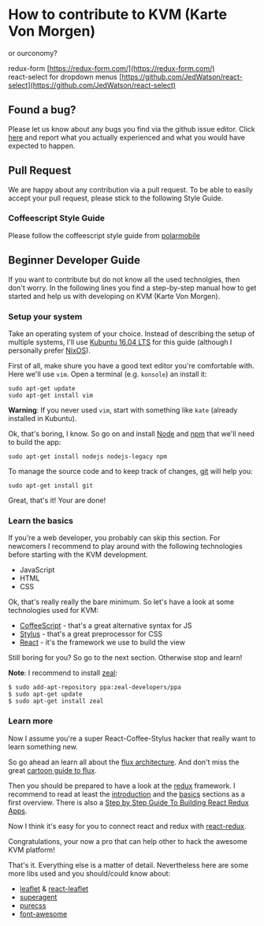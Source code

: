 # How to contribute to KVM (Karte Von Morgen) 

or ourconomy?

redux-form [https://redux-form.com/](https://redux-form.com/)  
react-select for dropdown menus [https://github.com/JedWatson/react-select](https://github.com/JedWatson/react-select)  

## Found a bug?

Please let us know about any bugs you find via the github issue editor. Click
[here](https://github.com/flosse/kartevonmorgen/issues/new) and report what you
actually experienced and what you would have expected to happen.

## Pull Request

We are happy about any contribution via a pull request. To be able to easily
accept your pull request, please stick to the following Style Guide.

### Coffeescript Style Guide

Please follow the coffeescript style guide from [polarmobile](https://github.com/polarmobile/coffeescript-style-guide)

## Beginner Developer Guide

If you want to contribute but do not know all the used technolgies, then don't
worry. In the following lines you find a step-by-step manual how to get
started and help us with developing on KVM (Karte Von Morgen).

### Setup your system

Take an operating system of your choice.
Instead of describing the setup of multiple systems, I'll use
[Kubuntu 16.04 LTS](http://kubuntu.org/getkubuntu/) for this guide
(although I personally prefer [NixOS](http://nixos.org)).

First of all, make shure you have a good text editor you're comfortable with.
Here we'll use `vim`. Open a terminal (e.g. `konsole`) an install it:

    sudo apt-get update
    sudo apt-get install vim

**Warning**:
If you never used `vim`, start with something like `kate` (already installed in
Kubuntu).

Ok, that's boring, I know. So go on and install [Node](https://nodejs.org/)
and [npm](https://www.npmjs.com/) that we'll need to build the app:

    sudo apt-get install nodejs nodejs-legacy npm

To manage the source code and to keep track of changes,
[git](http://git-scm.com/) will help you:

    sudo apt-get install git

Great, that's it! Your are done!

### Learn the basics

If you're a web developer, you probably can skip this section.
For newcomers I recommend to play around with the following technologies
before starting with the KVM development.

- JavaScript
- HTML
- CSS

Ok, that's really really the bare minimum.
So let's have a look at some technologies used for KVM:

- [CoffeeScript](http://coffeescript.org/) - that's a great alternative syntax for JS
- [Stylus](https://learnboost.github.io/stylus/) - that's a great preprocessor for CSS
- [React](https://facebook.github.io/react/) - it's the framework we use to build the view

Still boring for you? So go to the next section.
Otherwise stop and learn!

**Note**:
I recommend to install [zeal](https://zealdocs.org/):

    $ sudo add-apt-repository ppa:zeal-developers/ppa
    $ sudo apt-get update
    $ sudo apt-get install zeal

### Learn more

Now I assume you're a super React-Coffee-Stylus hacker that really want to
learn something new.

So go ahead an learn all about the [flux architecture](https://facebook.github.io/flux/).
And don't miss the great
[cartoon guide to flux](https://medium.com/code-cartoons/a-cartoon-guide-to-flux-6157355ab207).

Then you should be prepared to have a look at the [redux](https://github.com/rackt/redux)
framework.
I recommend to read at least the
[introduction](http://rackt.github.io/redux/docs/introduction/index.html) and
the [basics](http://rackt.github.io/redux/docs/basics/index.html) sections as a
first overview.
There is also a [Step by Step Guide To Building React Redux Apps](https://medium.com/@rajaraodv/step-by-step-guide-to-building-react-redux-apps-using-mocks-48ca0f47f9a).

Now I think it's easy for you to connect react and redux with
[react-redux](https://github.com/gaearon/react-redux).

Congratulations, your now a pro that can help other to hack the awesome KVM platform!

That's it. Everything else is a matter of detail.
Nevertheless here are some more libs used and you should/could know about:

- [leaflet](http://leafletjs.com/) & [react-leaflet](https://github.com/PaulLeCam/react-leaflet)
- [superagent](https://github.com/visionmedia/superagent)
- [purecss](http://purecss.io/)
- [font-awesome](http://fontawesome.io/)
